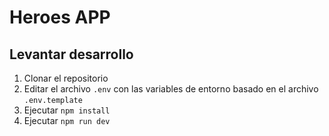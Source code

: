 # Heroes APP

## Levantar desarrollo

1. Clonar el repositorio
2. Editar el archivo `.env` con las variables de entorno basado en el archivo `.env.template`
3. Ejecutar `npm install`
4. Ejecutar `npm run dev`
